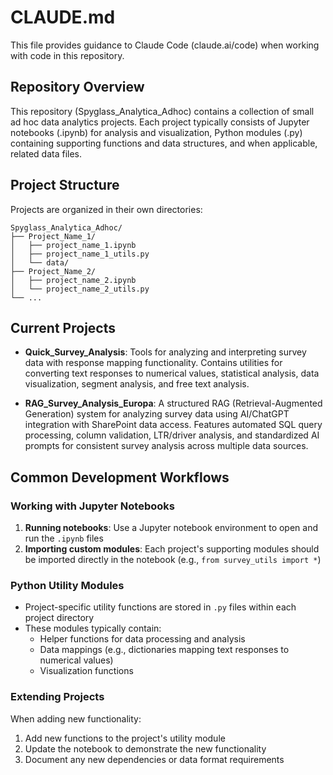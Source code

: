 # CLAUDE.md

This file provides guidance to Claude Code (claude.ai/code) when working with code in this repository.

## Repository Overview

This repository (Spyglass_Analytica_Adhoc) contains a collection of small ad hoc data analytics projects. Each project typically consists of Jupyter notebooks (.ipynb) for analysis and visualization, Python modules (.py) containing supporting functions and data structures, and when applicable, related data files.

## Project Structure

Projects are organized in their own directories:

```
Spyglass_Analytica_Adhoc/
├── Project_Name_1/
│   ├── project_name_1.ipynb
│   ├── project_name_1_utils.py
│   └── data/
├── Project_Name_2/
│   ├── project_name_2.ipynb
│   └── project_name_2_utils.py
└── ...
```

## Current Projects

- **Quick_Survey_Analysis**: Tools for analyzing and interpreting survey data with response mapping functionality. Contains utilities for converting text responses to numerical values, statistical analysis, data visualization, segment analysis, and free text analysis.

- **RAG_Survey_Analysis_Europa**: A structured RAG (Retrieval-Augmented Generation) system for analyzing survey data using AI/ChatGPT integration with SharePoint data access. Features automated SQL query processing, column validation, LTR/driver analysis, and standardized AI prompts for consistent survey analysis across multiple data sources.

## Common Development Workflows

### Working with Jupyter Notebooks

1. **Running notebooks**: Use a Jupyter notebook environment to open and run the `.ipynb` files
2. **Importing custom modules**: Each project's supporting modules should be imported directly in the notebook (e.g., `from survey_utils import *`)

### Python Utility Modules

- Project-specific utility functions are stored in `.py` files within each project directory
- These modules typically contain:
  - Helper functions for data processing and analysis
  - Data mappings (e.g., dictionaries mapping text responses to numerical values)
  - Visualization functions

### Extending Projects

When adding new functionality:
1. Add new functions to the project's utility module
2. Update the notebook to demonstrate the new functionality
3. Document any new dependencies or data format requirements